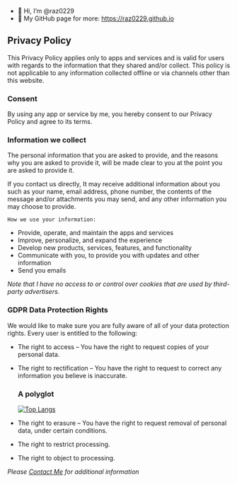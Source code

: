 - 👋 Hi, I’m @raz0229
- 👀 My GitHub page for more: https://raz0229.github.io


## Privacy Policy
This Privacy Policy applies only to apps and services and is valid for users with regards to the information that they shared and/or collect. This policy is not applicable to any information collected offline or via channels other than this website.

### Consent
By using any app or service by me, you hereby consent to our Privacy Policy and agree to its terms.

### Information we collect
The personal information that you are asked to provide, and the reasons why you are asked to provide it, will be made clear to you at the point you are asked to provide it.

If you contact us directly, It may receive additional information about you such as your name, email address, phone number, the contents of the message and/or attachments you may send, and any other information you may choose to provide.

`How we use your information:`

- Provide, operate, and maintain the apps and services
- Improve, personalize, and expand the experience
- Develop new products, services, features, and functionality
- Communicate with you, to provide you with updates and other information
- Send you emails

*Note that I have no access to or control over cookies that are used by third-party advertisers.*

### GDPR Data Protection Rights
We would like to make sure you are fully aware of all of your data protection rights. Every user is entitled to the following:

- The right to access – You have the right to request copies of your personal data.

- The right to rectification – You have the right to request to correct any information you believe is inaccurate.

  ### A polyglot
  [![Top Langs](https://github-readme-stats.vercel.app/api/top-langs/?username=raz0229&hide=html&langs_count=10)](https://github.com/anuraghazra/github-readme-stats)

- The right to erasure – You have the right to request removal of personal data, under certain conditions.

- The right to restrict processing.

- The right to object to processing.

*Please [Contact Me](https://raz0229.github.io) for additional information*
